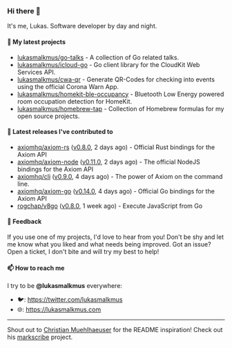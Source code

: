 ### Hi there 👋

It's me, Lukas. Software developer by day and night.

#### 🌱 My latest projects

- [lukasmalkmus/go-talks](https://github.com/lukasmalkmus/go-talks) - A collection of Go related talks.
- [lukasmalkmus/icloud-go](https://github.com/lukasmalkmus/icloud-go) - Go client library for the CloudKit Web Services API.
- [lukasmalkmus/cwa-qr](https://github.com/lukasmalkmus/cwa-qr) - Generate QR-Codes for checking into events using the official Corona Warn App.
- [lukasmalkmus/homekit-ble-occupancy](https://github.com/lukasmalkmus/homekit-ble-occupancy) - Bluetooth Low Energy powered room occupation detection for HomeKit.
- [lukasmalkmus/homebrew-tap](https://github.com/lukasmalkmus/homebrew-tap) - Collection of Homebrew formulas for my open source projects.

#### 🔭 Latest releases I've contributed to

- [axiomhq/axiom-rs](https://github.com/axiomhq/axiom-rs) ([v0.8.0](https://github.com/axiomhq/axiom-rs/releases/tag/v0.8.0), 2 days ago) - Official Rust bindings for the Axiom API
- [axiomhq/axiom-node](https://github.com/axiomhq/axiom-node) ([v0.11.0](https://github.com/axiomhq/axiom-node/releases/tag/v0.11.0), 2 days ago) - The official NodeJS bindings for the Axiom API
- [axiomhq/cli](https://github.com/axiomhq/cli) ([v0.9.0](https://github.com/axiomhq/cli/releases/tag/v0.9.0), 4 days ago) - The power of Axiom on the command line.
- [axiomhq/axiom-go](https://github.com/axiomhq/axiom-go) ([v0.14.0](https://github.com/axiomhq/axiom-go/releases/tag/v0.14.0), 4 days ago) - Official Go bindings for the Axiom API
- [rogchap/v8go](https://github.com/rogchap/v8go) ([v0.8.0](https://github.com/rogchap/v8go/releases/tag/v0.8.0), 1 week ago) - Execute JavaScript from Go

#### 💬 Feedback

If you use one of my projects, I'd love to hear from you! Don't be shy and let
me know what you liked and what needs being improved. Got an issue? Open a
ticket, I don't bite and will try my best to help!

#### 📫 How to reach me

I try to be **@lukasmalkmus** everywhere:

- 🐦: https://twitter.com/lukasmalkmus
- 🌐: https://lukasmalkmus.com

---

Shout out to [Christian Muehlhaeuser](https://github.com/muesli) for the README
inspiration! Check out his [markscribe](https://github.com/muesli/markscribe)
project.
